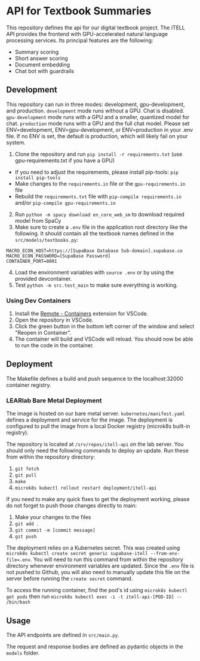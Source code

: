 # API for Textbook Summaries

This repository defines the api for our digital textbook project. The iTELL API provides the frontend with GPU-accelerated natural language processing services. Its principal features are the following:

- Summary scoring
- Short answer scoring
- Document embedding
- Chat bot with guardrails

## Development

This repository can run in three modes: development, gpu-development, and production.
`development` mode runs without a GPU. Chat is disabled.
`gpu-development` mode runs with a GPU and a smaller, quantized model for chat.
`production` mode runs with a GPU and the full chat model.
Please set ENV=development, ENV=gpu-development, or ENV=production in your .env file. If no ENV is set, the default is production, which will likely fail on your system.

1. Clone the repository and run `pip install -r requirements.txt` (use gpu-requirements.txt if you have a GPU)
 - If you need to adjust the requirements, please install pip-tools: `pip install pip-tools`
 - Make changes to the `requirements.in` file or the `gpu-requirements.in` file
 - Rebuild the `requirements.txt` file with `pip-compile requirements.in` and/or `pip-compile gpu-requirements.in`
2. Run `python -m spacy download en_core_web_sm` to download required model from SpaCy
3. Make sure to create a `.env` file in the application root directory like the following. It should contain all the textbook names defined in the `src/models/textbooks.py`:

```
MACRO_ECON_HOST=https://[SupaBase Database Sub-domain].supabase.co
MACRO_ECON_PASSWORD=[SupaBase Password]
CONTAINER_PORT=8001
```

4. Load the environment variables with `source .env` or by using the provided devcontainer.
5. Test `python -m src.test_main` to make sure everything is working.

### Using Dev Containers

1. Install the [Remote - Containers](https://marketplace.visualstudio.com/items?itemName=ms-vscode-remote.remote-containers) extension for VSCode.
2. Open the repository in VSCode.
3. Click the green button in the bottom left corner of the window and select "Reopen in Container".
4. The container will build and VSCode will reload. You should now be able to run the code in the container.

## Deployment

The Makefile defines a build and push sequence to the localhost:32000 container registry.

### LEARlab Bare Metal Deployment

The image is hosted on our bare metal server. `kubernetes/manifest.yaml` defines a deployment and service for the image. The deployment is configured to pull the image from a local Docker registry (microk8s built-in registry).

The repository is located at `/srv/repos/itell-api` on the lab server. You should only need the following commands to deploy an update. Run these from within the repository directory:

1. `git fetch`  
2. `git pull`  
3. `make`  
4. `microk8s kubectl rollout restart deployment/itell-api`  

If you need to make any quick fixes to get the deployment working, please do not forget to push those changes directly to main:  
1. Make your changes to the files
2. `git add .`
3. `git commit -m [commit message]`
4. `git push`

The deployment relies on a Kubernetes secret. This was created using `microk8s kubectl create secret generic supabase-itell --from-env-file=.env`. You will need to run this command from within the repository directory whenever environment variables are updated. Since the `.env` file is not pushed to Github, you will also need to manually update this file on the server before running the `create secret` command.

To access the running container, find the pod's id using `microk8s kubectl get pods` then run `microk8s kubectl exec -i -t itell-api-[POD-ID] -- /bin/bash`

## Usage

The API endpoints are defined in `src/main.py`.

The request and response bodies are defined as pydantic objects in the `models` folder.
